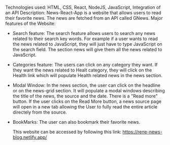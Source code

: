Technologies used: HTML, CSS, React, NodeJS, JavaScript, Integration of an API
Description: News-React-App is a website that allows users to read their favorite news. The news are fetched from an API called GNews.
Major features of the Website: 
- Search feature: The search feature allows users to search any news related to their search key words. For example if a user wants to read the news related to JavaScript, they will just have to type JavaScript on the search field. The section news will give them all the news related to JavaScript.
- Categories feature: The users can click on any category they want. If they want the news related to Healt category, they will click on the Health link which will populate Health related news in the news section.
- Modal Window: In the news section, the user can click on the headline or on the news-grid section. It will populate a modal windows describing the title of the news, the source and the date. There is a "Read more" button. If the user clicks on the Read More button, a news source page will open in a new tab allowing the User to fully read the entire article directely from the source.
- BookMarks: The user can also bookmark their favorite news.

  This website can be accessed by following this link: https://rene-news-blog.netlify.app/

